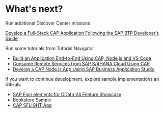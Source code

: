 # What's next?


Run additional Discover Center missions

[Develop a Full-Stack CAP Application Following the SAP BTP Developer’s Guide](https://discovery-center.cloud.sap/missiondetail/4327/4608/)


Run some tutorials from Tutorial Navigator 

- [Build an Application End-to-End Using CAP, Node.js and VS Code](https://developers.sap.com/mission.btp-application-cap-e2e.html)
- [Consume Remote Services from SAP S/4HANA Cloud Using CAP](https://developers.sap.com/mission.btp-consume-external-service-cap.html)
- [Develop a CAP Node.js App Using SAP Business Application Studio](https://developers.sap.com/group.appstudio-cap-nodejs.html)



If you want to continue development, explore sample implementations an GitHub:

- [SAP Fiori elements for OData V4 Feature Showcase](https://github.com/SAP-samples/fiori-elements-feature-showcase#readme)
- [Bookstore Sample](https://github.com/SAP-samples/cloud-cap-samples)
- [CAP SFLIGHT App](https://github.com/SAP-samples/cap-sflight)






